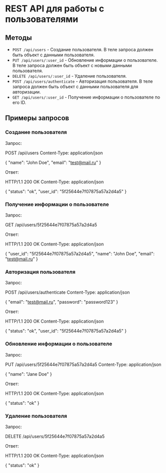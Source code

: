 # REST API для работы с пользователями

## Методы

- `POST /api/users` - Создание пользователя. В теле запроса должен быть объект с данными пользователя.
- `PUT /api/users/:user_id` - Обновление информации о пользователе. В теле запроса должен быть объект с новыми данными пользователя.
- `DELETE /api/users/:user_id` - Удаление пользователя.
- `POST /api/users/authenticate` - Авторизация пользователя. В теле запроса должен быть объект с данными пользователя для авторизации.
- `GET /api/users/:user_id` - Получение информации о пользователе по его ID.

## Примеры запросов

### Создание пользователя

Запрос:

POST /api/users
Content-Type: application/json

{
"name": "John Doe",
"email": "test@mail.ru"
}


Ответ:

HTTP/1.1 200 OK
Content-Type: application/json

{
"status": "ok",
"user_id": "5f25644e7f07875a57a2d4a5"
}


### Получение информации о пользователе

Запрос:

GET /api/users/5f25644e7f07875a57a2d4a5


Ответ:

HTTP/1.1 200 OK
Content-Type: application/json

{
"user_id": "5f25644e7f07875a57a2d4a5",
"name": "John Doe",
"email": "test@mail.ru"
}


### Авторизация пользователя

Запрос:

POST /api/users/authenticate
Content-Type: application/json

{
"email": "test@mail.ru",
"password": "password123"
}


Ответ:

HTTP/1.1 200 OK
Content-Type: application/json

{
"status": "ok",
"user_id": "5f25644e7f07875a57a2d4a5"
}


### Обновление информации о пользователе

Запрос:

PUT /api/users/5f25644e7f07875a57a2d4a5
Content-Type: application/json

{
"name": "Jane Doe"
}


Ответ:

HTTP/1.1 200 OK
Content-Type: application/json

{
"status": "ok"
}


### Удаление пользователя

Запрос:

DELETE /api/users/5f25644e7f07875a57a2d4a5


Ответ:

HTTP/1.1 200 OK
Content-Type: application/json

{
"status": "ok"
}

